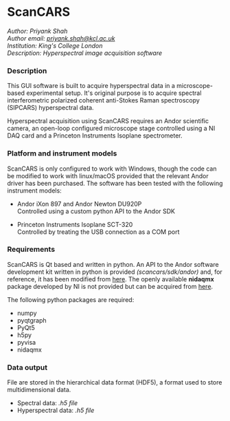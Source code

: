 # ScanCARS

*Author: Priyank Shah* <br />
*Author email: priyank.shah@kcl.ac.uk* <br />
*Institution: King's College London* <br />
*Description: Hyperspectral image acquisition software*

### Description
This GUI software is built to acquire hyperspectral
data in a microscope-based experimental setup. It's original 
purpose is to acquire spectral interferometric polarized coherent 
anti-Stokes Raman spectroscopy (SIPCARS) hyperspectral data.

Hyperspectral acquisition using ScanCARS requires an Andor scientific camera, an 
open-loop configured microscope stage controlled using a NI DAQ card and a Princeton
Instruments Isoplane spectrometer.

### Platform and instrument models 
ScanCARS is only configured to work with Windows, though the code can be modified
to work with linux/macOS provided that the relevant Andor driver has been purchased.
The software has been tested with the following instrument models:
+ Andor iXon 897 and Andor Newton DU920P <br />
Controlled using a custom python API to the Andor SDK <br />

+ Princeton Instruments Isoplane SCT-320 <br />
Controlled by treating the USB connection as a COM port

### Requirements
ScanCARS is Qt based and written in python. An API to the Andor software development
kit written in python is provided *(scancars/sdk/andor)* and, for reference, it 
has been modified from [here](https://github.com/hamidohadi/pyandor). The openly
available **nidaqmx** package developed by NI is not provided but can be acquired 
from [here](https://github.com/ni/nidaqmx-python). 

The following python packages are required:
+ numpy
+ pyqtgraph
+ PyQt5
+ h5py
+ pyvisa
+ nidaqmx

### Data output
File are stored in the hierarchical data format (HDF5), a format used to store
multidimensional data.  
+ Spectral data: *.h5 file*
+ Hyperspectral data: *.h5 file*


